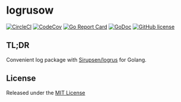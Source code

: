 # logrusow

[![CircleCI](https://img.shields.io/circleci/project/osamingo/logrusow/master.svg?style=flat)](https://circleci.com/gh/osamingo/logrusow/tree/master)
[![CodeCov](https://img.shields.io/codecov/c/github/osamingo/logrusow/master.svg?style=flat)](http://codecov.io/github/osamingo/logrusow?branch=master)
[![Go Report Card](http://goreportcard.com/badge/osamingo/logrusow)](http://goreportcard.com/report/osamingo/logrusow)
[![GoDoc](https://godoc.org/github.com/osamingo/logrusow?status.svg)](https://godoc.org/github.com/osamingo/logrusow)
[![GitHub license](https://img.shields.io/github/license/osamingo/logrusow.svg)](https://github.com/osamingo/logrusow/blob/master/LICENSE)

## TL;DR

Convenient log package with [Sirupsen/logrus](https://github.com/Sirupsen/logrus) for Golang.

## License


Released under the [MIT License](https://github.com/osamingo/logrusow/blob/master/LICENSE)

